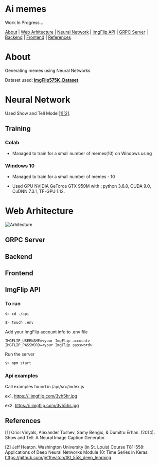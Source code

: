 # Ai memes

Work In Progress...

[About](#About) | [Web Arhitecture](#web-arhitecture) | [Neural Network](#neural-network) | [ImgFlip API](#imgflip-api) | [GRPC Server](#grpc-server) | [Backend](#backend) | [Frontend](#frontend) | [References](#references)

# About

Generating memes using Neural Networks

Dataset used: **[ImgFlip575K_Dataset](https://github.com/schesa/ImgFlip575K_Dataset)**

# Neural Network

Used Show and Tell Model[[1]](#1)[[2]](#2).

## Training

### Colab
* Managed to train for a small number of memes(10) on Windows using 
### Windows 10

* Managed to train for a small number of memes - 10

* Used GPU NVIDIA GeForce GTX 950M with : python 3.6.8, CUDA 9.0, CuDNN 7.3.1, TF-GPU 1.12.

# Web Arhitecture

![Arhitecture](https://github.com/schesa/ai-memes/blob/master/Web-Arhitecture-EN.png)


## GRPC Server

## Backend

## Frontend

## ImgFlip API

### To run
```sh
$> cd ./api
```
```sh
$> touch .env
```
Add your ImgFlip account info to .env file
```
IMGFLIP_USERNAME=<your ImgFlip account>
IMGFLIP_PASSWORD=<your ImgFlip password>
```
Run the server
```sh
$> npm start
```

### Api examples

Call examples found in /api/src/index.js

ex1. https://i.imgflip.com/3vh5hr.jpg

ex2. https://i.imgflip.com/3vh5hs.jpg

## References

<a id="1">[1]</a> 
Oriol Vinyals, Alexander Toshev, Samy Bengio, & Dumitru Erhan.
(2014).
Show and Tell: A Neural Image Caption Generator.

<a id="2">[2]</a> 
Jeff Heaton. 
Washington University (in St. Louis) Course T81-558: Applications
of Deep Neural Networks Module 10: Time Series in Keras.
https://github.com/jeffheaton/t81_558_deep_learning

